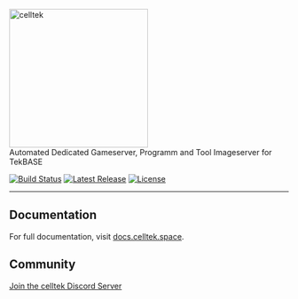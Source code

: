 <p>
    <a href="https://www.celltek.space" target="_blank">
      <img alt="celltek" width="250" src="https://cdn.celltek.info/domains/global/images/426x426.svg">
    </a><br>
    Automated Dedicated Gameserver, Programm and Tool Imageserver for TekBASE
</p>

<p>
    <a href="https://travis-ci.com/celltek/imageserver"><img src="https://img.shields.io/travis/elltek/imageserver/master.svg" alt="Build Status"></a>
    <a href="https://github.com/celltek/imageserver/releases"><img src="https://img.shields.io/github/v/release/celltek/imageserver.svg" alt="Latest Release"></a>
    <a href="https://github.com/celltek/imageserver/LICENSE"><img src="https://img.shields.io/github/license/celltek/imageserver.svg" alt="License"></a>
</p>

------

## Documentation

For full documentation, visit [docs.celltek.space](https://docs.celltek.space/).

## Community

[Join the celltek Discord Server](https://celltek.de/discord)



